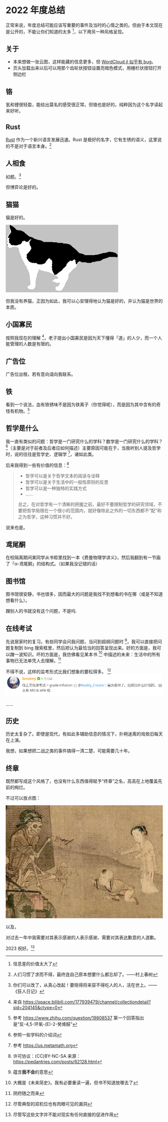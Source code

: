 # 2022 年度总结
正常来说，年度总结可能应该写重要的事件及当时的心情之类的。但由于本文现在是公开的，不能让你们知道的太多 [^1]，以下用另一种风格呈现。

## 关于
* 本来想做一张云图，这样能藏的信息更多，但 [WordCloud.jl 似乎有 bug](https://github.com/guo-yong-zhi/WordCloud.jl/issues/18)。
* 页头加载出来以后可以用那个齿轮状按钮设置亮暗色模式，用栅栏状按钮打开侧边栏

## 铬
氢和锂很轻盈，能给出莫名的感受很正常。但铬也是好的，纯粹因为这个名字读起来好听。

## Rust
[Rust](https://github.com/rust-lang/rust) 作为一个新兴语言发展迅速。Rust 是极好的名字，它有生锈的语义，这里说的不是对于语言本身。[^2]

## 人相食
如题。[^3]

但博弈论是好的。

## 猫猫
猫是好的。

![](../../assets/images/cat3.png)

但我没有养猫，正因为如此，我可以心安理得地认为猫是好的，并认为猫是世界的本质。

## 小国寡民
按照我现在的理解 [^4]，老子提出小国寡民是因为天下懂得「道」的人少，而一个人能管理的人数是有限的。

## 广告位
广告位出租，若有意向请向我联系。

## 铁
看到一个说法，血有铁锈味不是因为铁离子（你觉得呢），而是因为其中含有的奇怪有机物。[^5]

## 哲学是什么
我一直有类似的问题：哲学是一门研究什么的学科？数学是一门研究什么的学科？[^6]（主要是对于前者及后者应如何描述）主要原因可能在于，当我听别人提及哲学时，说的往往是哲学史、逻辑学 [^7]，诸如此类。

后来我得到一些有价值的信息：[^8]
> * 哲学可以是关于哲学文本的阅读与诠释
> * 哲学可以是关于生活中的一般性原则的反思
> * 哲学可以是一种独特的实践方式
> * ……
>
> 总之，在对哲学有一个清晰的把握之前，最好不要限制哲学的研究领域，不要把哲学局限在一个很小的范围内，就好像除此之外的一切东西都不“配”称之为哲学，这种习惯并不好。

说来也是。

## 鸢尾酮
在校隔离期间某同学从书柜里找到一本《费曼物理学讲义》，然后我翻到有一节画了「α-鸢尾酮」的结构式。（如果我没记错的话）

## 图书馆
图书馆很安静，书也很多，因而最大的问题是我找不到想看的书在哪（或是不知道想看什么）。

蹭别人的书就没有这个问题，不是吗.

## 在线考试
先说居家时的复习。有些同学会问我问题，当问到超纲问题时 [^9]，我可以直接把问题复制到 bing 搜索框里，然后把认为最恰当的回答呈现出来。好的方面是，我可以蹭一波知识。坏的方面是，我仿佛看见某本书 [^10] 中描述的未来：生活中的所有事物已无法单凭人去理解。[^11]

不得不说，这样的监考形式比我们想象的要松得多。 [^12]
![](../../assets/images/quote_scrutiny.png)

……

## 历史
历史太复杂了。即使是现代，有如此多辅助信息的情况下，扑朔迷离的戏依旧每天在上演。

我想，如果想把二战之类的事件搞得一清二楚，可能需要几十年。

## 终章
既然都写成这个风格了，也没有什么东西值得赋予“终章”之名，高高在上地覆盖先前的绚烂。

不过可以放点图：

![](../../assets/images/reality.png)

以及，

对过去一年中我需要对其表示感谢的人表示感谢，需要对其表达歉意的人道歉。

2023 祝好。[^13]

[^1]: 信息差的价值太大了
[^2]: 人们习惯了求而不得，最终连自己原本想要什么都忘却了。——村上春树
[^3]: 你们可以改了，从真心改起！要晓得将来容不得吃人的人，活在世上。——《狂人日记》
[^4]: 来自 <https://space.bilibili.com/177939479/channel/collectiondetail?sid=204145&ctype=0>
[^5]: 参考 <https://www.zhihu.com/question/19808537> 第一个回答指出是“反-4,5-环氧-(E)-2-癸烯醛”
[^6]: 参照一些学科的介绍词
[^7]: 参考 <https://us.metamath.org>
[^8]: 许可协议：(CC)BY-NC-SA 来源：<https://pedantries.com/posts/62128.html>
[^9]: 蕴含**我不会**的意思
[^10]: 大概是《未来简史》。我有必要重读一遍，但书不知道放哪去了
[^11]: 阴府随之而来
[^12]: 尽管典型的双机位也有肉眼可见的漏洞
[^13]: 尽管写这些文字并不能对现实有任何直接的促进作用
